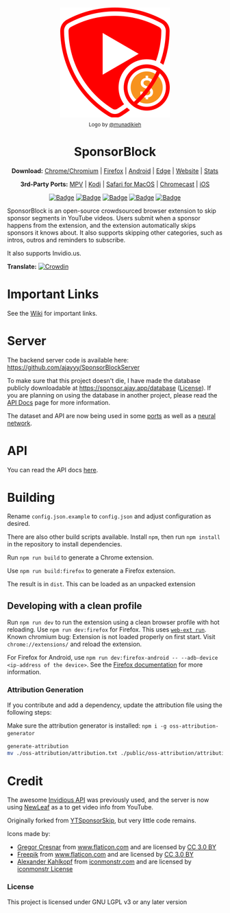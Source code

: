 <p align="center">
  <a href="https://sponsor.ajay.app"><img src="public/icons/LogoSponsorBlocker256px.png" alt="Logo"></img></a>
  
  <br/>
  <sub>Logo by <a href="https://github.com/munadikieh">@munadikieh</a></sub>
</p>

<h1 align="center">SponsorBlock</h1>

<p align="center">
  <b>Download:</b>
  <a href="https://chrome.google.com/webstore/detail/mnjggcdmjocbbbhaepdhchncahnbgone">Chrome/Chromium</a> |
  <a href="https://addons.mozilla.org/addon/sponsorblock/?src=external-github">Firefox</a> |
  <a href="https://github.com/ajayyy/SponsorBlock/wiki/Android">Android</a> |
  <a href="https://github.com/ajayyy/SponsorBlock/wiki/Edge">Edge</a> |
  <a href="https://sponsor.ajay.app">Website</a> |
  <a href="https://sponsor.ajay.app/stats">Stats</a>
</p>

<p align="center">
  <b>3rd-Party Ports:</b>
  <a href="https://github.com/ajayyy/SponsorBlock/wiki/3rd-Party-Ports#mpv-media-player">MPV</a> |
  <a href="https://github.com/ajayyy/SponsorBlock/wiki/3rd-Party-Ports#kodi">Kodi</a> |
  <a href="https://github.com/ajayyy/SponsorBlock/wiki/3rd-Party-Ports#Safari-macos">Safari for MacOS</a> |
  <a href="https://github.com/ajayyy/SponsorBlock/wiki/3rd-Party-Ports#Chromecast">Chromecast</a> |
  <a href="https://github.com/ajayyy/SponsorBlock/wiki/3rd-Party-Ports#ios">iOS</a>
</p>

<p align="center">
    <a href="https://addons.mozilla.org/addon/sponsorblock/?src=external-github"><img src="https://img.shields.io/amo/users/sponsorblock?label=Firefox%20Users" alt="Badge"></img></a>
    <a href="https://chrome.google.com/webstore/detail/mnjggcdmjocbbbhaepdhchncahnbgone"><img src="https://img.shields.io/chrome-web-store/users/mnjggcdmjocbbbhaepdhchncahnbgone?label=Chrome%20Users" alt="Badge"></img></a>
    <a href="https://sponsor.ajay.app/stats"><img src="https://img.shields.io/badge/dynamic/json?label=Submissions&query=totalSubmissions&suffix=%20segments&url=http%3A%2F%2Fsponsor.ajay.app%2Fapi%2FgetTotalStats&color=darkred" alt="Badge"></img></a>
    <a href="https://sponsor.ajay.app/stats"><img src="https://img.shields.io/badge/dynamic/json?label=Active%20Users&query=apiUsers&url=http%3A%2F%2Fsponsor.ajay.app%2Fapi%2FgetTotalStats&color=darkblue" alt="Badge"></img></a>
    <a href="https://sponsor.ajay.app/stats"><img src="https://img.shields.io/badge/dynamic/json?label=Time%20Saved%20From%20Skips&query=daysSaved&url=http%3A%2F%2Fsponsor.ajay.app%2Fapi%2FgetDaysSavedFormatted&color=darkgreen&suffix=%20days" alt="Badge"></img></a>
</p>



SponsorBlock is an open-source crowdsourced browser extension to skip sponsor segments in YouTube videos. Users submit when a sponsor happens from the extension, and the extension automatically skips sponsors it knows about. It also supports skipping other categories, such as intros, outros and reminders to subscribe.

It also supports Invidio.us.

**Translate:** [![Crowdin](https://badges.crowdin.net/sponsorblock/localized.svg)](https://crowdin.com/project/sponsorblock)

# Important Links

See the [Wiki](https://github.com/ajayyy/SponsorBlock/wiki) for important links.

# Server

The backend server code is available here: https://github.com/ajayyy/SponsorBlockServer

To make sure that this project doesn't die, I have made the database publicly downloadable at https://sponsor.ajay.app/database ([License](https://github.com/ajayyy/SponsorBlock/wiki/Database-and-API-License)). If you are planning on using the database in another project, please read the [API Docs](https://github.com/ajayyy/SponsorBlock/wiki/API-Docs) page for more information.

The dataset and API are now being used in some [ports](https://github.com/ajayyy/SponsorBlock/wiki/3rd-Party-Ports) as well as a [neural network](https://github.com/andrewzlee/NeuralBlock).

# API

You can read the API docs [here](https://github.com/ajayyy/SponsorBlockServer#api-docs).

# Building

Rename `config.json.example` to `config.json` and adjust configuration as desired.

There are also other build scripts available. Install `npm`, then run `npm install` in the repository to install dependencies. 

Run `npm run build` to generate a Chrome extension.

Use `npm run build:firefox` to generate a Firefox extension.

The result is in `dist`. This can be loaded as an unpacked extension

## Developing with a clean profile

Run `npm run dev` to run the extension using a clean browser profile with hot reloading. Use `npm run dev:firefox` for Firefox. This uses [`web-ext run`](https://extensionworkshop.com/documentation/develop/web-ext-command-reference/#commands).  
Known chromium bug: Extension is not loaded properly on first start. Visit `chrome://extensions/` and reload the extension.

For Firefox for Android, use `npm run dev:firefox-android -- --adb-device <ip-address of the device>`. See the [Firefox documentation](https://extensionworkshop.com/documentation/develop/developing-extensions-for-firefox-for-android/#debug-your-extension) for more information.

### Attribution Generation

If you contribute and add a dependency, update the attribution file using the following steps:

Make sure the attribution generator is installed: `npm i -g oss-attribution-generator`

```bash
generate-attribution
mv ./oss-attribution/attribution.txt ./public/oss-attribution/attribution.txt
```

# Credit

The awesome [Invidious API](https://github.com/omarroth/invidious/wiki/API) was previously used, and the server is now using [NewLeaf](https://git.sr.ht/~cadence/NewLeaf) as a to get video info from YouTube.

Originally forked from [YTSponsorSkip](https://github.com/NDevTK/YTSponsorSkip), but very little code remains.

Icons made by:
* <a href="https://www.flaticon.com/authors/gregor-cresnar" title="Gregor Cresnar">Gregor Cresnar</a> from <a href="https://www.flaticon.com/" title="Flaticon">www.flaticon.com</a> and are licensed by <a href="https://creativecommons.org/licenses/by/3.0/" title="Creative Commons BY 3.0" target="_blank">CC 3.0 BY</a>
* <a href="https://www.flaticon.com/authors/freepik" title="Freepik">Freepik</a> from <a href="https://www.flaticon.com/" title="Flaticon">www.flaticon.com</a> and are licensed by <a href="https://creativecommons.org/licenses/by/3.0/" title="Creative Commons BY 3.0" target="_blank">CC 3.0 BY</a>
* <a href="https://iconmonstr.com/about/#creator">Alexander Kahlkopf</a> from <a href="https://iconmonstr.com/">iconmonstr.com</a> and are licensed by <a href="https://iconmonstr.com/license/">iconmonstr License</a>


### License

This project is licensed under GNU LGPL v3 or any later version
